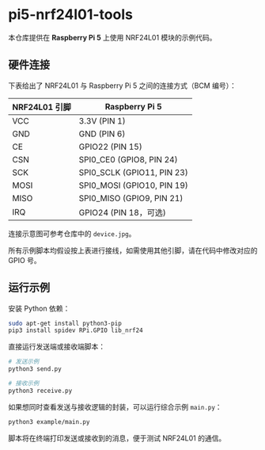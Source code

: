 # pi5-nrf24l01-tools

本仓库提供在 **Raspberry Pi 5** 上使用 NRF24L01 模块的示例代码。

## 硬件连接

下表给出了 NRF24L01 与 Raspberry Pi 5 之间的连接方式（BCM 编号）：

| NRF24L01 引脚 | Raspberry Pi 5 |
| ------------- | -------------- |
| VCC           | 3.3V (PIN 1)   |
| GND           | GND (PIN 6)    |
| CE            | GPIO22 (PIN 15) |
| CSN           | SPI0_CE0 (GPIO8, PIN 24) |
| SCK           | SPI0_SCLK (GPIO11, PIN 23) |
| MOSI          | SPI0_MOSI (GPIO10, PIN 19) |
| MISO          | SPI0_MISO (GPIO9, PIN 21) |
| IRQ           | GPIO24 (PIN 18，可选) |

连接示意图可参考仓库中的 `device.jpg`。

所有示例脚本均假设按上表进行接线，如需使用其他引脚，请在代码中修改对应的 GPIO 号。

## 运行示例

安装 Python 依赖：

```bash
sudo apt-get install python3-pip
pip3 install spidev RPi.GPIO lib_nrf24
```

直接运行发送端或接收端脚本：

```bash
# 发送示例
python3 send.py

# 接收示例
python3 receive.py
```

如果想同时查看发送与接收逻辑的封装，可以运行综合示例 `main.py`：

```bash
python3 example/main.py
```

脚本将在终端打印发送或接收到的消息，便于测试 NRF24L01 的通信。
